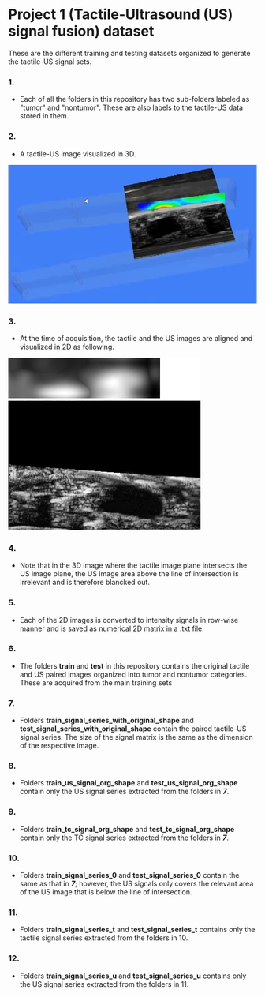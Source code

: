 # Project 1 (Tactile-Ultrasound (US) signal fusion) dataset

These are the different training and testing datasets organized to generate the tactile-US signal sets.

### 1. 
- Each of all the folders in this repository has two sub-folders labeled as "tumor" and "nontumor". These are also labels to the tactile-US data stored in them.

### 2. 
- A tactile-US image visualized in 3D.

![Tctile-US image in 3D](Resources/In_3D.bmp)

### 3. 
- At the time of acquisition, the tactile and the US images are aligned and visualized in 2D as following.

<font color="red"></font>![Tctile-US image in 2D](Resources/sample_tactile-US_img.png)

### 4. 
- Note that in the 3D image where the tactile image plane intersects the US image plane, the US image area above the line of intersection is irrelevant and is 
therefore blancked out.

### 5. 
- Each of the 2D images is converted to intensity signals in row-wise manner and is saved as numerical 2D matrix in a .txt file.

### 6. 
- The folders **train** and **test** in this repository contains the original tactile and US paired images organized into tumor and nontumor categories. These are acquired 
from the main training sets

### 7. 
- Folders **train_signal_series_with_original_shape** and **test_signal_series_with_original_shape** contain the paired tactile-US signal series. The size of the signal matrix 
is the same as the dimension of the respective image.

### 8. 
- Folders **train_us_signal_org_shape** and **test_us_signal_org_shape** contain only the US signal series extracted from the folders in ***7***.

### 9.
- Folders **train_tc_signal_org_shape** and **test_tc_signal_org_shape** contain only the TC signal series extracted from the folders in ***7***.

### 10. 
- Folders **train_signal_series_0** and **test_signal_series_0** contain the same as that in ***7***; however, the US signals only covers the relevant area of the US image 
that is below the line of intersection.

### 11. 
- Folders **train_signal_series_t** and **test_signal_series_t** contains only the tactile signal series extracted from the folders in 10.

### 12. 
- Folders **train_signal_series_u** and **test_signal_series_u** contains only the US signal series extracted from the folders in 11.

